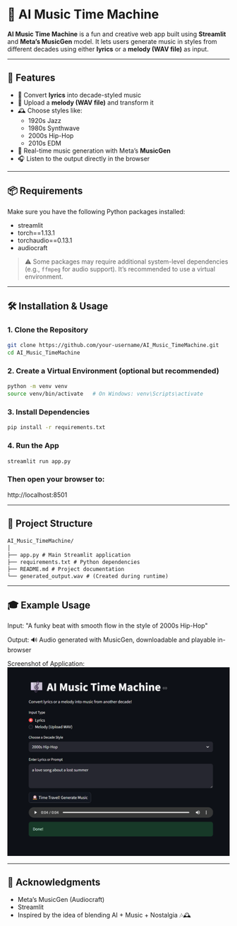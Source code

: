 # 🎼 AI Music Time Machine

**AI Music Time Machine** is a fun and creative web app built using **Streamlit** and **Meta’s MusicGen** model. It lets users generate music in styles from different decades using either **lyrics** or a **melody (WAV file)** as input.

---

## 🌟 Features

- 🎤 Convert **lyrics** into decade-styled music
- 🎵 Upload a **melody (WAV file)** and transform it
- 🕰️ Choose styles like:
  - 1920s Jazz
  - 1980s Synthwave
  - 2000s Hip-Hop
  - 2010s EDM
- 🚀 Real-time music generation with Meta’s **MusicGen**
- 🎧 Listen to the output directly in the browser

---

## 📦 Requirements

Make sure you have the following Python packages installed:
- streamlit
- torch==1.13.1
- torchaudio==0.13.1
- audiocraft

> ⚠️ Some packages may require additional system-level dependencies (e.g., `ffmpeg` for audio support). It’s recommended to use a virtual environment.

---

## 🛠️ Installation & Usage

### 1. Clone the Repository

```bash
git clone https://github.com/your-username/AI_Music_TimeMachine.git
cd AI_Music_TimeMachine
```

### 2. Create a Virtual Environment (optional but recommended)

```bash
python -m venv venv
source venv/bin/activate   # On Windows: venv\Scripts\activate
```

### 3. Install Dependencies

```bash
pip install -r requirements.txt
```

### 4. Run the App

```bash
streamlit run app.py
```


### Then open your browser to:

http://localhost:8501

---

## 📁 Project Structure

```
AI_Music_TimeMachine/
│
├── app.py # Main Streamlit application
├── requirements.txt # Python dependencies
├── README.md # Project documentation
└── generated_output.wav # (Created during runtime)
```

---

## 🎓 Example Usage

Input:
"A funky beat with smooth flow in the style of 2000s Hip-Hop"

Output:
🔊 Audio generated with MusicGen, downloadable and playable in-browser

Screenshot of Application:
![Application screenshot](https://github.com/SAHITHYA21/AI_Music_TimeMachine/blob/main/app_screenshot.png)

---

## 🙌 Acknowledgments

- Meta’s MusicGen (Audiocraft)
- Streamlit
- Inspired by the idea of blending AI + Music + Nostalgia 🎶🕰️
